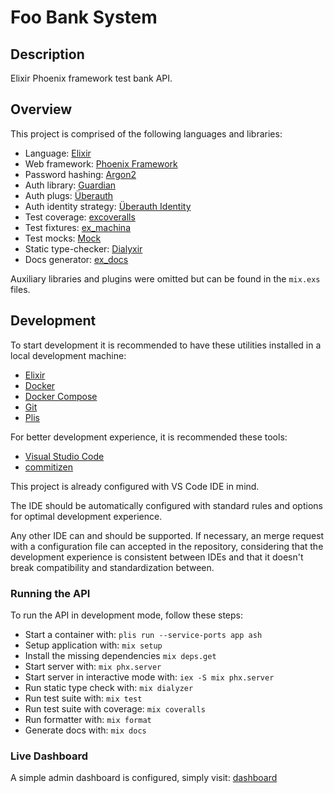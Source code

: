 # Foo Bank System

## Description

Elixir Phoenix framework test bank API.

## Overview

This project is comprised of the following languages and libraries:

- Language: [Elixir](https://elixir-lang.org/)
- Web framework: [Phoenix Framework](https://www.phoenixframework.org/)
- Password hashing: [Argon2](https://hexdocs.pm/argon2_elixir/api-reference.html)
- Auth library: [Guardian](https://hexdocs.pm/guardian/readme.html)
- Auth plugs: [Überauth](https://hexdocs.pm/ueberauth/readme.html)
- Auth identity strategy: [Überauth Identity](https://github.com/ueberauth/ueberauth_identity)
- Test coverage: [excoveralls](https://hexdocs.pm/excoveralls/readme.html)
- Test fixtures: [ex_machina](https://hexdocs.pm/ex_machina/readme.html)
- Test mocks: [Mock](https://hexdocs.pm/mock/Mock.html)
- Static type-checker: [Dialyxir](https://hexdocs.pm/dialyxir/readme.html)
- Docs generator: [ex_docs](https://hexdocs.pm/ex_doc/Mix.Tasks.Docs.html)

Auxiliary libraries and plugins were omitted but can be found in the
`mix.exs` files.

## Development

To start development it is recommended to have these utilities installed
in a local development machine:

- [Elixir](https://elixir-lang.org/)
- [Docker](https://www.docker.com/)
- [Docker Compose](https://docs.docker.com/compose/install/)
- [Git](https://git-scm.com/)
- [Plis](https://github.com/IcaliaLabs/plis)

For better development experience, it is recommended these tools:

- [Visual Studio Code](https://code.visualstudio.com/)
- [commitizen](https://github.com/commitizen/cz-cli)

This project is already configured with VS Code IDE in mind.

The IDE should be automatically configured with standard rules and
options for optimal development experience.

Any other IDE can and should be supported. If necessary, an merge
request with a configuration file can accepted in the repository,
considering that the development experience is consistent between IDEs
and that it doesn't break compatibility and standardization between.

### Running the API

To run the API in development mode, follow these steps:

- Start a container with: `plis run --service-ports app ash`
- Setup application with: `mix setup`
- Install the missing dependencies `mix deps.get`  
- Start server with: `mix phx.server`
- Start server in interactive mode with: `iex -S mix phx.server`
- Run static type check with: `mix dialyzer`
- Run test suite with: `mix test`
- Run test suite with coverage: `mix coveralls`
- Run formatter with: `mix format`
- Generate docs with: `mix docs`

### Live Dashboard

A simple admin dashboard is configured, simply visit:
[dashboard](localhost:8000/dashboard)
